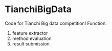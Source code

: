 # TianchiBigData
Code for Tianchi Big data competition!
Function:
1. feature extractor
2. method evaluation
3. result submission

